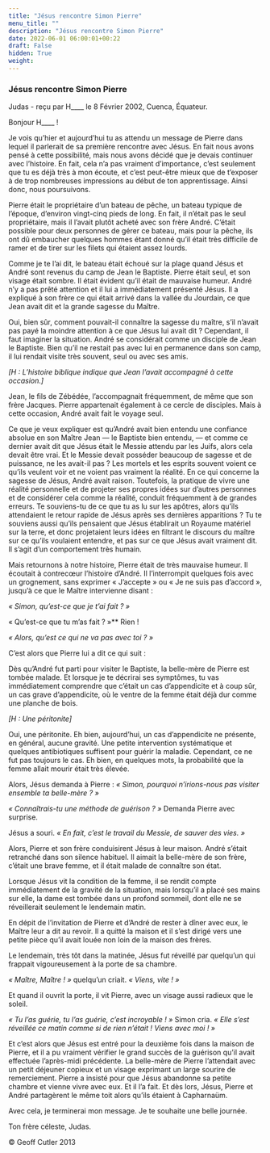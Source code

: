 ```yaml
---
title: "Jésus rencontre Simon Pierre"
menu_title: ""
description: "Jésus rencontre Simon Pierre"
date: 2022-06-01 06:00:01+00:22
draft: False
hidden: True
weight:
---
```

### Jésus rencontre Simon Pierre

Judas - reçu par H____ le 8 Février 2002, Cuenca, Équateur.

Bonjour H____ !

Je vois qu’hier et aujourd’hui tu as attendu un message de Pierre dans lequel il parlerait de sa première rencontre avec Jésus. En fait nous avons pensé à cette possibilité, mais nous avons décidé que je devais continuer avec l’histoire. En fait, cela n’a pas vraiment d’importance, c’est seulement que tu es déjà très à mon écoute, et c’est peut-être mieux que de t’exposer à de trop nombreuses impressions au début de ton apprentissage. Ainsi donc, nous poursuivons.

Pierre était le propriétaire d’un bateau de pêche, un bateau typique de l’époque, d’environ vingt-cinq pieds de long. En fait, il n’était pas le seul propriétaire, mais il l’avait plutôt acheté avec son frère André. C’était possible pour deux personnes de gérer ce bateau, mais pour la pêche, ils ont dû embaucher quelques hommes  étant donné qu’il était très difficile de ramer et de tirer sur les filets qui étaient assez lourds.

Comme je te l’ai dit, le bateau était échoué sur la plage quand Jésus et André sont revenus du camp de Jean le Baptiste. Pierre était seul, et son visage était sombre. Il était évident qu’il était de mauvaise humeur. André n’y a pas prêté attention et il lui a immédiatement présenté Jésus. Il a expliqué à son frère ce qui était arrivé dans la vallée du Jourdain, ce que Jean avait dit et la grande sagesse du Maître.

Oui, bien sûr, comment pouvait-il connaître la sagesse du maître, s’il n’avait pas payé la moindre attention à ce que Jésus lui avait dit ? Cependant, il faut imaginer la situation. André se considérait comme un disciple de Jean le Baptiste. Bien qu’il ne restait pas avec lui en permanence dans son camp, il lui rendait visite très souvent, seul ou avec ses amis.

*[H : L’histoire biblique indique que Jean l’avait accompagné à cette occasion.]*

Jean, le fils de Zébédée, l’accompagnait fréquemment, de même que son frère Jacques. Pierre appartenait également à ce cercle de disciples. Mais à cette occasion, André avait fait le voyage seul.

Ce que je veux expliquer est qu’André avait bien entendu une confiance absolue en son Maître Jean — le Baptiste bien entendu, — et comme ce dernier avait dit que Jésus était le Messie attendu par les Juifs, alors cela devait être vrai. Et le Messie devait posséder beaucoup de sagesse et de puissance, ne les avait-il pas ? Les mortels et les esprits souvent voient ce qu’ils veulent voir et ne voient pas vraiment la réalité. En ce qui concerne la sagesse de Jésus, André avait raison. Toutefois, la pratique de vivre une réalité personnelle et de projeter ses propres idées sur d’autres personnes et de considérer cela comme la réalité, conduit fréquemment à de grandes erreurs. Te souviens-tu de ce que  tu as lu sur les apôtres, alors qu’ils attendaient le retour rapide de Jésus après ses dernières apparitions ? Tu te souviens aussi qu’ils pensaient que Jésus établirait un Royaume matériel sur la terre, et donc projetaient leurs idées en filtrant le discours du maître sur ce qu’ils voulaient entendre, et pas sur ce que Jésus avait vraiment dit. Il s’agit d’un comportement très humain.

Mais retournons à notre histoire, Pierre était de très mauvaise humeur. Il écoutait à contrecœur l’histoire d’André. Il l’interrompit quelques fois avec un grognement, sans exprimer « J’accepte » ou « Je ne suis pas d’accord », jusqu’à ce que le Maître intervienne disant :

*« Simon, qu’est-ce que je t’ai fait ? »*

« Qu’est-ce que tu m’as fait ? »** Rien !

*« Alors, qu’est ce qui ne va pas avec toi ? »*

C’est alors que Pierre lui a dit ce qui suit :

Dès qu’André fut parti pour visiter le Baptiste, la belle-mère de Pierre est tombée malade. Et lorsque je te décrirai ses symptômes, tu vas immédiatement comprendre que c’était un cas d’appendicite et à coup sûr, un cas grave d’appendicite, où le ventre de la femme était déjà dur comme une planche de bois.

*[H : Une péritonite]*

Oui, une péritonite. Eh bien, aujourd’hui, un cas d’appendicite ne présente, en général, aucune gravité. Une petite intervention systématique et quelques antibiotiques suffisent pour guérir la maladie. Cependant, ce ne fut pas toujours le cas. Eh bien, en quelques mots, la probabilité que la femme allait mourir était très élevée.

Alors, Jésus demanda à Pierre : *« Simon, pourquoi n’irions-nous pas visiter ensemble ta belle-mère ? »*

*« Connaîtrais-tu une méthode de guérison ? »* Demanda Pierre avec surprise.

Jésus a souri. *« En fait, c’est le travail du Messie, de sauver des vies. »*

Alors, Pierre et son frère conduisirent Jésus à leur maison. André s’était retranché  dans son silence habituel. Il aimait la belle-mère de son frère, c’était une brave femme, et il était malade de connaître son état.

Lorsque Jésus vit la condition de la femme, il se rendit compte immédiatement de la gravité de la situation, mais lorsqu’il a placé ses mains sur elle, la dame est tombée dans un profond sommeil, dont elle ne se  réveillerait seulement le lendemain matin.

En dépit de l’invitation de Pierre et d’André de rester à  dîner avec eux, le Maître leur a dit au revoir. Il a quitté la maison et il s’est dirigé vers une petite pièce qu’il avait louée non loin de la maison des frères.

Le lendemain, très tôt dans la matinée, Jésus fut réveillé par quelqu’un qui frappait vigoureusement à la porte de sa chambre.

*« Maître, Maître ! »* quelqu’un criait. *« Viens, vite ! »*

Et quand il ouvrit la porte, il vit Pierre, avec un visage aussi radieux que le soleil.

*« Tu l’as guérie, tu l’as guérie, c’est incroyable ! »* Simon cria. *« Elle s’est réveillée ce matin comme si de rien n’était ! Viens avec moi ! »*

Et c’est alors que Jésus est entré pour la deuxième fois dans la maison de Pierre, et il a pu  vraiment vérifier le grand succès de la guérison qu’il avait effectuée l’après-midi précédente. La belle-mère de Pierre l’attendait avec un petit déjeuner copieux et un visage exprimant un large sourire de remerciement. Pierre a insisté pour que Jésus abandonne sa petite chambre et vienne vivre avec eux. Et il l’a fait. Et dès lors, Jésus, Pierre et André partagèrent le même toit alors qu’ils étaient à Capharnaüm.

Avec cela, je terminerai mon message. Je te souhaite une belle journée.

Ton frère céleste, Judas.

© Geoff Cutler 2013